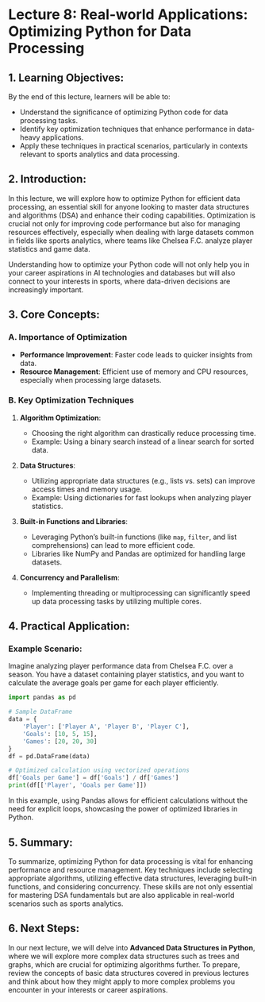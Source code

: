 # Lecture 8: Real-world Applications: Optimizing Python for Data Processing

## 1. Learning Objectives:
By the end of this lecture, learners will be able to:
- Understand the significance of optimizing Python code for data processing tasks.
- Identify key optimization techniques that enhance performance in data-heavy applications.
- Apply these techniques in practical scenarios, particularly in contexts relevant to sports analytics and data processing.

## 2. Introduction:
In this lecture, we will explore how to optimize Python for efficient data processing, an essential skill for anyone looking to master data structures and algorithms (DSA) and enhance their coding capabilities. Optimization is crucial not only for improving code performance but also for managing resources effectively, especially when dealing with large datasets common in fields like sports analytics, where teams like Chelsea F.C. analyze player statistics and game data.

Understanding how to optimize your Python code will not only help you in your career aspirations in AI technologies and databases but will also connect to your interests in sports, where data-driven decisions are increasingly important. 

## 3. Core Concepts:
### A. Importance of Optimization
- **Performance Improvement**: Faster code leads to quicker insights from data.
- **Resource Management**: Efficient use of memory and CPU resources, especially when processing large datasets.

### B. Key Optimization Techniques
1. **Algorithm Optimization**:
   - Choosing the right algorithm can drastically reduce processing time.
   - Example: Using a binary search instead of a linear search for sorted data.

2. **Data Structures**:
   - Utilizing appropriate data structures (e.g., lists vs. sets) can improve access times and memory usage.
   - Example: Using dictionaries for fast lookups when analyzing player statistics.

3. **Built-in Functions and Libraries**:
   - Leveraging Python’s built-in functions (like `map`, `filter`, and list comprehensions) can lead to more efficient code.
   - Libraries like NumPy and Pandas are optimized for handling large datasets.

4. **Concurrency and Parallelism**:
   - Implementing threading or multiprocessing can significantly speed up data processing tasks by utilizing multiple cores.

## 4. Practical Application:
### Example Scenario:
Imagine analyzing player performance data from Chelsea F.C. over a season. You have a dataset containing player statistics, and you want to calculate the average goals per game for each player efficiently.

```python
import pandas as pd

# Sample DataFrame
data = {
    'Player': ['Player A', 'Player B', 'Player C'],
    'Goals': [10, 5, 15],
    'Games': [20, 20, 30]
}
df = pd.DataFrame(data)

# Optimized calculation using vectorized operations
df['Goals per Game'] = df['Goals'] / df['Games']
print(df[['Player', 'Goals per Game']])
```
In this example, using Pandas allows for efficient calculations without the need for explicit loops, showcasing the power of optimized libraries in Python.

## 5. Summary:
To summarize, optimizing Python for data processing is vital for enhancing performance and resource management. Key techniques include selecting appropriate algorithms, utilizing effective data structures, leveraging built-in functions, and considering concurrency. These skills are not only essential for mastering DSA fundamentals but are also applicable in real-world scenarios such as sports analytics.

## 6. Next Steps:
In our next lecture, we will delve into **Advanced Data Structures in Python**, where we will explore more complex data structures such as trees and graphs, which are crucial for optimizing algorithms further. To prepare, review the concepts of basic data structures covered in previous lectures and think about how they might apply to more complex problems you encounter in your interests or career aspirations.